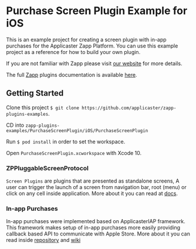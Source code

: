 # Purchase Screen Plugin Example for iOS

This is an example project for creating a screen plugin with in-app purchases for the Applicaster Zapp Platform. You can use this example project as a reference for how to build your own plugin.

If you are not familiar with Zapp please visit [our website](http://applicaster.com/?page=product) for more details.

The full [Zapp](http://zapp.applicaster.com) plugins documentation is available [here](https://developer-zapp.applicaster.com).

## Getting Started
Clone this project `$ git clone https://github.com/applicaster/zapp-plugins-examples`.

CD into `zapp-plugins-examples/PurchaseScreenPlugin/iOS/PurchaseScreenPlugin` 

Run `$ pod install` in order to set the workspace.

Open `PurchaseScreenPlugin.xcworkspace` with Xcode 10.

### ZPPluggableScreenProtocol

`Screen Plugins` are plugins that are presented as standalone screens, A user can trigger the launch of a screen from navigation bar, root (menu) or click on any cell inside application. More about it you can read at [docs](https://developer-zapp.applicaster.com/ui-builder/ios/ScreenPlugin.html).


### In-app Purchases

In-app purchases were implemented based on ApplicasterIAP framework. This framework makes setup of in-app purchases more easily providing callback based API to communicate with Apple Store. More about it you can read inside [repository](https://github.com/applicaster/applicaster-iap-framework) and [wiki](https://github.com/applicaster/applicaster-iap-framework/wiki/iOS)
